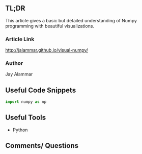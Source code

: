 ## TL;DR
This article gives a basic but detailed understanding of Numpy programming with beautiful visualizations.
### Article Link
http://jalammar.github.io/visual-numpy/
### Author
Jay Alammar


## Useful Code Snippets
```python
import numpy as np

```

## Useful Tools
* Python

## Comments/ Questions
